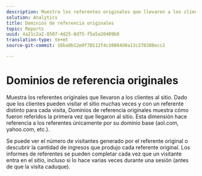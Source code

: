 ```yaml
---
description: Muestra los referentes originales que llevaron a los clientes al sitio. Dado que los clientes pueden visitar el sitio muchas veces y con un referente distinto para cada visita, Dominios de referencia originales muestra cómo fueron referidos la primera vez que llegaron al sitio. Esta dimensión hace referencia a los referentes únicamente por su dominio base (aol.com, yahoo.com, etc.).
solution: Analytics
title: Dominios de referencia originales
topic: Reports
uuid: 4a21c2a2-8507-4d25-8d75-f5a5a20409b0
translation-type: tm+mt
source-git-commit: 16ba0b12e0f70112f4c10804d0a13c278388ecc2

---
```



# Dominios de referencia originales

Muestra los referentes originales que llevaron a los clientes al sitio. Dado que los clientes pueden visitar el sitio muchas veces y con un referente distinto para cada visita, Dominios de referencia originales muestra cómo fueron referidos la primera vez que llegaron al sitio. Esta dimensión hace referencia a los referentes únicamente por su dominio base (aol.com, yahoo.com, etc.).

Se puede ver el número de visitantes generado por el referente original o descubrir la cantidad de ingresos que produjo cada referente original. Los informes de referentes se pueden completar cada vez que un visitante entra en el sitio, incluso si lo hace varias veces durante una sesión (antes de que la visita caduque).
